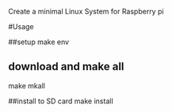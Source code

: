 Create a minimal Linux System for Raspberry pi

#Usage

##setup
make env

## download and make all
make mkall

##install to SD card
make install
